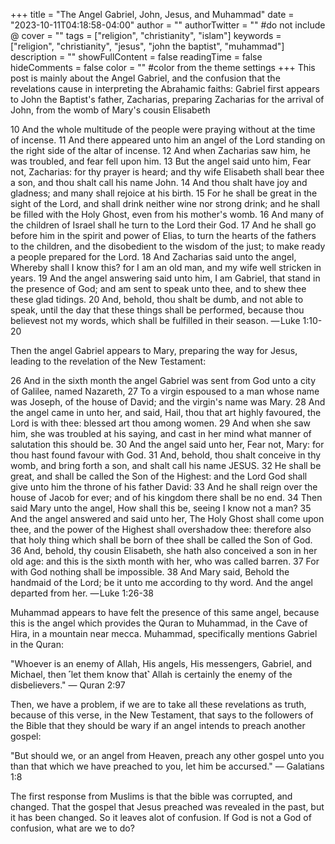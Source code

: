 +++
title = "The Angel Gabriel, John, Jesus, and Muhammad"
date = "2023-10-11T04:18:58-04:00"
author = ""
authorTwitter = "" #do not include @
cover = ""
tags = ["religion", "christianity", "islam"]
keywords = ["religion", "christianity", "jesus", "john the baptist", "muhammad"]
description = ""
showFullContent = false
readingTime = false
hideComments = false
color = "" #color from the theme settings
+++
This post is mainly about the Angel Gabriel, and the confusion that the revelations cause in interpreting the Abrahamic faiths:
Gabriel first appears to John the Baptist's father, Zacharias, preparing Zacharias for the arrival of John, from the womb of Mary's cousin Elisabeth

10 And the whole multitude of the people were praying without at the time of incense.
11 And there appeared unto him an angel of the Lord standing on the right side of the altar of incense.
12 And when Zacharias saw him, he was troubled, and fear fell upon him.
13 But the angel said unto him, Fear not, Zacharias: for thy prayer is heard; and thy wife Elisabeth shall bear thee a son, and thou shalt call his name John.
14 And thou shalt have joy and gladness; and many shall rejoice at his birth.
15 For he shall be great in the sight of the Lord, and shall drink neither wine nor strong drink; and he shall be filled with the Holy Ghost, even from his mother's womb.
16 And many of the children of Israel shall he turn to the Lord their God.
17 And he shall go before him in the spirit and power of Elias, to turn the hearts of the fathers to the children, and the disobedient to the wisdom of the just; to make ready a people prepared for the Lord.
18 And Zacharias said unto the angel, Whereby shall I know this? for I am an old man, and my wife well stricken in years.
19 And the angel answering said unto him, I am Gabriel, that stand in the presence of God; and am sent to speak unto thee, and to shew thee these glad tidings.
20 And, behold, thou shalt be dumb, and not able to speak, until the day that these things shall be performed, because thou believest not my words, which shall be fulfilled in their season.
— Luke 1:10-20


Then the angel Gabriel appears to Mary, preparing the way for Jesus, leading to the revelation of the New Testament:

26 And in the sixth month the angel Gabriel was sent from God unto a city of Galilee, named Nazareth,
27 To a virgin espoused to a man whose name was Joseph, of the house of David; and the virgin's name was Mary.
28 And the angel came in unto her, and said, Hail, thou that art highly favoured, the Lord is with thee: blessed art thou among women.
29 And when she saw him, she was troubled at his saying, and cast in her mind what manner of salutation this should be.
30 And the angel said unto her, Fear not, Mary: for thou hast found favour with God.
31 And, behold, thou shalt conceive in thy womb, and bring forth a son, and shalt call his name JESUS.
32 He shall be great, and shall be called the Son of the Highest: and the Lord God shall give unto him the throne of his father David:
33 And he shall reign over the house of Jacob for ever; and of his kingdom there shall be no end.
34 Then said Mary unto the angel, How shall this be, seeing I know not a man?
35 And the angel answered and said unto her, The Holy Ghost shall come upon thee, and the power of the Highest shall overshadow thee: therefore also that holy thing which shall be born of thee shall be called the Son of God.
36 And, behold, thy cousin Elisabeth, she hath also conceived a son in her old age: and this is the sixth month with her, who was called barren.
37 For with God nothing shall be impossible.
38 And Mary said, Behold the handmaid of the Lord; be it unto me according to thy word. And the angel departed from her.
— Luke 1:26-38


Muhammad appears to have felt the presence of this same angel, because this is the angel which provides the Quran to Muhammad, in the Cave of Hira, in a mountain near mecca. Muhammad, specifically mentions Gabriel in the Quran:

"Whoever is an enemy of Allah, His angels, His messengers, Gabriel, and Michael, then ˹let them know that˺ Allah is certainly the enemy of the disbelievers."
— Quran 2:97


Then, we have a problem, if we are to take all these revelations as truth, because of this verse, in the New Testament, that says to the followers of the Bible that they should be wary if an angel intends to preach another gospel:

"But should we, or an angel from Heaven, preach any other gospel unto you than that which we have preached to you, let him be accursed."
— Galatians 1:8

The first response from Muslims is that the bible was corrupted, and changed. That the gospel that Jesus preached was revealed in the past, but it has been changed. So it leaves alot of confusion. If God is not a God of confusion, what are we to do?
